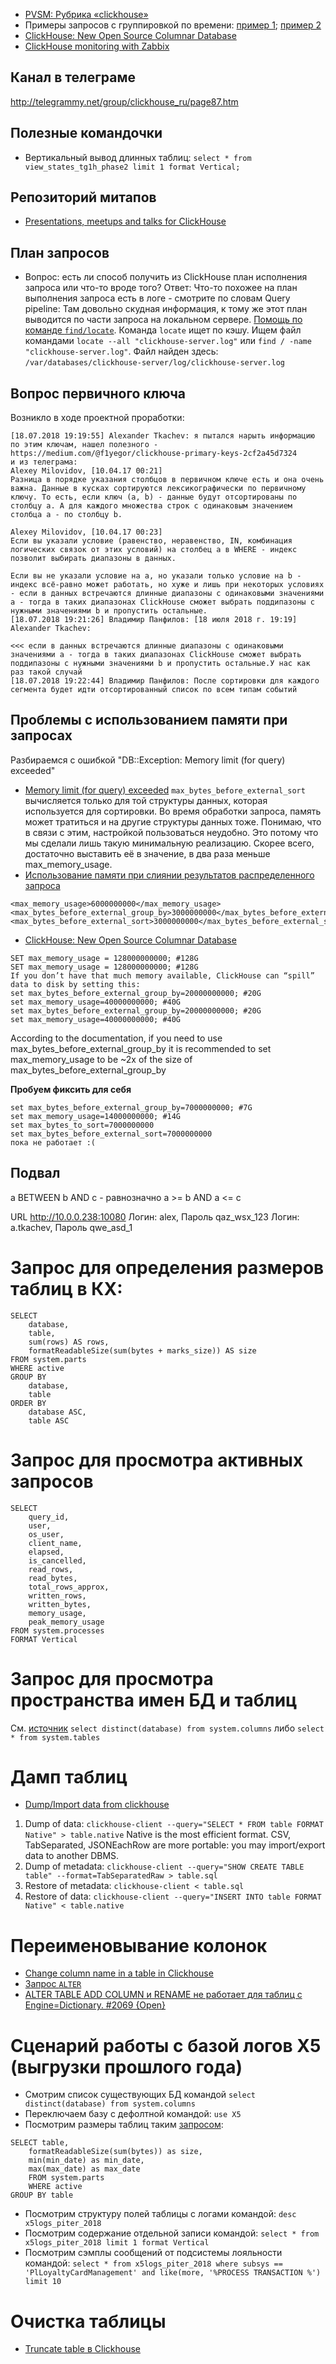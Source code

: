 
- [PVSM: Рубрика «clickhouse»](http://www.pvsm.ru/cat/clickhouse)
- Примеры запросов с группировкой по времени: [пример 1](https://gist.github.com/alexey-milovidov/2dee968eb95df63b271208f89d3697c3); [пример 2](https://gist.github.com/alexey-milovidov/6fd9246ce44b48345bee3a0df3da5ab0)
- [ClickHouse: New Open Source Columnar Database](https://www.percona.com/blog/2017/02/13/clickhouse-new-opensource-columnar-database/)
- [ClickHouse monitoring with Zabbix](https://www.altinity.com/blog/2018/9/3/clickhouse-monitoring-zabbix)

## Канал в телеграме
http://telegrammy.net/group/clickhouse_ru/page87.htm

## Полезные командочки
- Вертикальный вывод длинных таблиц: `select * from view_states_tg1h_phase2 limit 1 format Vertical;`

## Репозиторий митапов
- [Presentations, meetups and talks for ClickHouse](https://github.com/yandex/clickhouse-presentations.git)

## План запросов
- Вопрос: есть ли способ получить из ClickHouse план исполнения запроса или что-то вроде того?
Ответ: Что-то похожее на план выполнения запроса есть в логе - смотрите по словам Query pipeline: Там довольно скудная информация, к тому же этот план выводится по части запроса на локальном сервере.
[Помощь по команде `find/locate`](https://www.gnu.org/software/findutils/).
Команда `locate` ищет по кэшу.
Ищем файл командами `locate --all "clickhouse-server.log"` или `find / -name "clickhouse-server.log"`.
Файл найден здесь: `/var/databases/clickhouse-server/log/clickhouse-server.log`

## Вопрос первичного ключа
Возникло в ходе проектной проработки:
```
[18.07.2018 19:19:55] Alexander Tkachev: я пытался нарыть информацию по этим ключам, нашел полезного - https://medium.com/@f1yegor/clickhouse-primary-keys-2cf2a45d7324
и из телеграма:
Alexey Milovidov, [10.04.17 00:21]
Разница в порядке указания столбцов в первичном ключе есть и она очень важна. Данные в кусках сортируются лексикографически по первичному ключу. То есть, если ключ (a, b) - данные будут отсортированы по столбцу a. А для каждого множества строк с одинаковым значением столбца a - по столбцу b.

Alexey Milovidov, [10.04.17 00:23]
Если вы указали условие (равенство, неравенство, IN, комбинация логических связок от этих условий) на столбец a в WHERE - индекс позволит выбирать диапазоны в данных.

Если вы не указали условие на a, но указали только условие на b - индекс всё-равно может работать, но хуже и лишь при некоторых условиях - если в данных встречаются длинные диапазоны с одинаковыми значениями a - тогда в таких диапазонах ClickHouse сможет выбрать поддипазоны с нужными значениями b и пропустить остальные.
[18.07.2018 19:21:26] Владимир Панфилов: [18 июля 2018 г. 19:19] Alexander Tkachev: 

<<< если в данных встречаются длинные диапазоны с одинаковыми значениями a - тогда в таких диапазонах ClickHouse сможет выбрать поддипазоны с нужными значениями b и пропустить остальные.У нас как раз такой случай
[18.07.2018 19:22:44] Владимир Панфилов: После сортировки для каждого сегмента будет идти отсортированный список по всем типам событий
```

## Проблемы с использованием памяти при запросах
Разбираемся с ошибкой "DB::Exception: Memory limit (for query) exceeded"
- [Memory limit (for query) exceeded](https://groups.google.com/forum/#!topic/clickhouse/JhW9x9clTl8)
`max_bytes_before_external_sort` вычисляется только для той структуры данных, которая используется для сортировки. 
Во время обработки запроса, память может тратиться и на другие структуры данных тоже.
Понимаю, что в связи с этим, настройкой пользоваться неудобно. Это потому что мы сделали лишь такую минимальную реализацию.
Скорее всего, достаточно выставить её в значение, в два раза меньше max_memory_usage.
- [Использование памяти при слиянии результатов распределенного запроса](https://groups.google.com/forum/#!topic/clickhouse/bvnqS_ecwU4)
```
<max_memory_usage>6000000000</max_memory_usage>
<max_bytes_before_external_group_by>3000000000</max_bytes_before_external_group_by>
<max_bytes_before_external_sort>3000000000</max_bytes_before_external_sort>
```
- [ClickHouse: New Open Source Columnar Database](https://www.percona.com/blog/2017/02/13/clickhouse-new-opensource-columnar-database/)
```
SET max_memory_usage = 128000000000; #128G
SET max_memory_usage = 128000000000; #128G
If you don’t have that much memory available, ClickHouse can “spill” data to disk by setting this:
set max_bytes_before_external_group_by=20000000000; #20G
set max_memory_usage=40000000000; #40G
set max_bytes_before_external_group_by=20000000000; #20G
set max_memory_usage=40000000000; #40G
```
According to the documentation, if you need to use max_bytes_before_external_group_by it is recommended to set max_memory_usage to be ~2x of the size of max_bytes_before_external_group_by

**Пробуем фиксить для себя**
```
set max_bytes_before_external_group_by=7000000000; #7G
set max_memory_usage=14000000000; #14G
set max_bytes_to_sort=7000000000
set max_bytes_before_external_sort=7000000000
пока не работает :(
```
## Подвал
a BETWEEN b AND c - равнозначно a >= b AND a <= c


URL http://10.0.0.238:10080
Логин: alex, Пароль qaz_wsx_123
Логин: a.tkachev, Пароль qwe_asd_1

# Запрос для определения размеров таблиц в КХ:
```
SELECT
    database,
    table,
    sum(rows) AS rows,
    formatReadableSize(sum(bytes + marks_size)) AS size
FROM system.parts
WHERE active
GROUP BY
    database,
    table
ORDER BY
    database ASC,
    table ASC
```

# Запрос для просмотра активных запросов

```
SELECT
    query_id,
    user,
    os_user,
    client_name,
    elapsed,
    is_cancelled,
    read_rows,
    read_bytes,
    total_rows_approx,
    written_rows,
    written_bytes,
    memory_usage,
    peak_memory_usage
FROM system.processes
FORMAT Vertical
```

# Запрос для просмотра пространства имен БД и таблиц
См. [источник](https://clickhouse.yandex/docs/ru/operations/system_tables/)
`select distinct(database) from system.columns`
либо
`select * from system.tables`

# Дамп таблиц
- [Dump/Import data from clickhouse](https://groups.google.com/forum/#!topic/clickhouse/Dx0CsFGbk7c)
1. Dump of data:
`clickhouse-client --query="SELECT * FROM table FORMAT Native" > table.native`
Native is the most efficient format. 
CSV, TabSeparated, JSONEachRow are more portable: you may import/export data to another DBMS.
2. Dump of metadata:
`clickhouse-client --query="SHOW CREATE TABLE table" --format=TabSeparatedRaw > table.sql`
3. Restore of metadata:
`clickhouse-client < table.sql`
4. Restore of data:
`clickhouse-client --query="INSERT INTO table FORMAT Native" < table.native`


# Переименовывание колонок
- [Change column name in a table in Clickhouse](https://stackoverflow.com/questions/47349878/change-column-name-in-a-table-in-clickhouse)
- [Запрос `ALTER`](https://clickhouse.yandex/docs/ru/query_language/alter/)
- [ALTER TABLE ADD COLUMN и RENAME не работает для таблиц с Engine=Dictionary. #2069 {Open}](https://github.com/yandex/ClickHouse/issues/2069)


# Сценарий работы с базой логов X5 (выгрузки прошлого года)
- Смотрим список существующих БД командой `select distinct(database) from system.columns`
- Переключаем базу с дефолтной командой: `use X5`
- Посмотрим размеры таблиц таким [запросом](https://gist.github.com/sanchezzzhak/511fd140e8809857f8f1d84ddb937015):
```
SELECT table,
    formatReadableSize(sum(bytes)) as size,
    min(min_date) as min_date,
    max(max_date) as max_date
    FROM system.parts
    WHERE active
GROUP BY table
```
- Посмотрим структуру полей таблицы с логами командой: `desc x5logs_piter_2018`
- Посмотрим содержание отдельной записи командой: `select * from x5logs_piter_2018 limit 1 format Vertical`
- Посмотрим сэмплы сообщений от подсистемы лояльности командой: `select * from x5logs_piter_2018 where subsys == 'PlLoyaltyCardManagement' and like(more, '%PROCESS TRANSACTION %') limit 10`

# Очистка таблицы
- [Truncate table в Clickhouse](https://ruhighload.com/truncate+table+%D0%B2+clickhouse)
